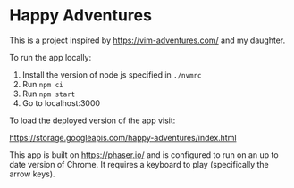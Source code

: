 # Happy Adventures

This is a project inspired by https://vim-adventures.com/ and my daughter.

To run the app locally:
1. Install the version of node js specified in `./nvmrc`
2. Run `npm ci`
3. Run `npm start`
4. Go to localhost:3000

To load the deployed version of the app visit:

https://storage.googleapis.com/happy-adventures/index.html

This app is built on https://phaser.io/ and is configured to run on an up to date version of Chrome. It requires a keyboard to play (specifically the arrow keys).